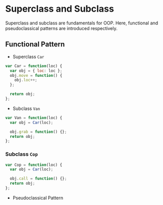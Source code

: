 # Superclass and Subclass

Superclass and subclass are fundamentals for OOP. Here, functional and pseudoclassical patterns are introduced respectively.

## Functional Pattern

* Superclass `Car`

```js
var Car = function(loc) {
  var obj = { loc: loc };
  obj.move = function() {
    obj.loc++;
  };

  return obj;
};
```

* Subclass `Van`

```js
var Van = function(loc) {
  var obj = Car(loc);

  obj.grab = function() {};
  return obj;
};
```

### Subclass `Cop`

```js
var Cop = function(loc) {
  var obj = Car(loc);

  obj.call = function() {};
  return obj;
};
```

* Pseudoclassical Pattern
